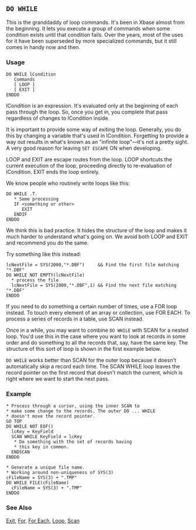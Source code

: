 ## `DO WHILE`

This is the granddaddy of loop commands. It's been in Xbase almost from the beginning. It lets you execute a group of commands when some condition exists until that condition fails. Over the years, most of the uses for it have been superseded by more specialized commands, but it still comes in handy now and then.

### Usage

```foxpro
DO WHILE lCondition
   Commands
   [ LOOP ]
   [ EXIT ]
ENDDO
```

lCondition is an expression. It's evaluated only at the beginning of each pass through the loop. So, once you get in, you complete that pass regardless of changes to lCondition inside. 

It is important to provide some way of exiting the loop. Generally, you do this by changing a variable that's used in lCondition. Forgetting to provide a way out results in what's known as an "infinite loop"&mdash;it's not a pretty sight. A very good reason for leaving `SET ESCAPE` ON when developing.

LOOP and EXIT are escape routes from the loop. LOOP shortcuts the current execution of the loop, proceeding directly to re-evaluation of lCondition. EXIT ends the loop entirely.

We know people who routinely write loops like this:

```foxpro
DO WHILE .T.
   * Some processing
   IF <something or other>
      EXIT
   ENDIF
ENDDO
```
We think this is bad practice. It hides the structure of the loop and makes it much harder to understand what's going on. We avoid both LOOP and EXIT and recommend you do the same.

Try something like this instead:

```foxpro
lcNextFile = SYS(2000,"*.DBF")     && Find the first file matching "*.DBF"
DO WHILE NOT EMPTY(lcNextFile)
  * process the file
  lcNextFile = SYS(2000,"*.DBF",1) && Find the next file matching "*.DBF"
ENDDO
```
If you need to do something a certain number of times, use a FOR loop instead. To touch every element of an array or collection, use FOR EACH. To process a series of records in a table, use SCAN instead.

Once in a while, you may want to combine `DO WHILE` with SCAN for a nested loop. You'd use this in the case where you want to look at records in some order and do something to all the records that, say, have the same key. The structure of this sort of loop is shown in the first example below.

`DO WHILE` works better than SCAN for the outer loop because it doesn't automatically skip a record each time. The SCAN WHILE loop leaves the record pointer on the first record that doesn't match the current, which is right where we want to start the next pass.

### Example

```foxpro
* Process through a cursor, using the inner SCAN to
* make some change to the records. The outer DO ... WHILE
* doesn't move the record pointer.
GO TOP
DO WHILE NOT EOF()
  lcKey = KeyField
  SCAN WHILE KeyField = lcKey
   * Do something with the set of records having
   * this key in common.
  ENDSCAN
ENDDO

* Generate a unique file name.
* Working around non-uniqueness of SYS(3)
cFileName = SYS(3) + ".TMP"
DO WHILE FILE(cFileName)
  cFileName = SYS(3) + ".TMP"
ENDDO
```
### See Also

[Exit](s4g253.md), [For](s4g254.md), [For Each](s4g688.md), [Loop](s4g298.md), [Scan](s4g256.md)